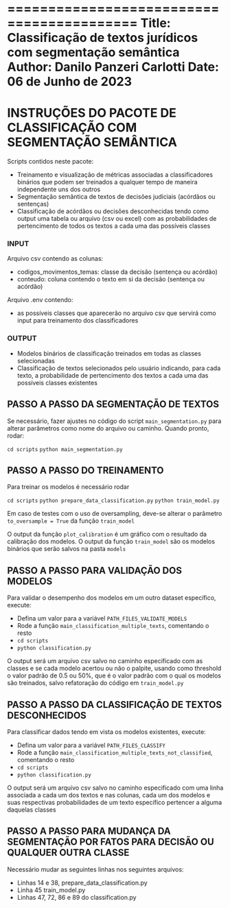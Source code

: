 ==========================================
Title:  Classificação de textos jurídicos com segmentação semântica
Author: Danilo Panzeri Carlotti
Date:   06 de Junho de 2023
==========================================

# INSTRUÇÕES DO PACOTE DE CLASSIFICAÇÃO COM SEGMENTAÇÃO SEMÂNTICA

Scripts contidos neste pacote:

- Treinamento e visualização de métricas associadas a classificadores binários que podem ser treinados a qualquer tempo de maneira independente uns dos outros
- Segmentação semântica de textos de decisões judiciais (acórdãos ou sentenças)
- Classificação de acórdãos ou decisões desconhecidas tendo como output uma tabela ou arquivo (csv ou excel) com as probabilidades de pertencimento de todos os textos a cada uma das possíveis classes

### INPUT

Arquivo csv contendo as colunas:
- codigos_movimentos_temas: classe da decisão (sentença ou acórdão)
- conteudo: coluna contendo o texto em si da decisão (sentença ou acórdão)

Arquivo .env contendo:
- as possíveis classes que aparecerão no arquivo csv que servirá como input para treinamento dos classificadores

### OUTPUT

- Modelos binários de classificação treinados em todas as classes selecionadas
- Classificação de textos selecionados pelo usuário indicando, para cada texto, a probabilidade de pertencimento dos textos a cada uma das possíveis classes existentes

## PASSO A PASSO DA SEGMENTAÇÃO DE TEXTOS

Se necessário, fazer ajustes no código do script `main_segmentation.py` para alterar parâmetros como nome do arquivo ou caminho. 
Quando pronto, rodar:

`cd scripts`
`python main_segmentation.py`

## PASSO A PASSO DO TREINAMENTO

Para treinar os modelos é necessário rodar

`cd scripts`
`python prepare_data_classification.py`
`python train_model.py`

Em caso de testes com o uso de oversampling, deve-se alterar o parâmetro `to_oversample = True` da função `train_model`

O output da função `plot_calibration` é um gráfico com o resultado da calibração dos modelos.
O output da função `train_model` são os modelos binários que serão salvos na pasta `models`

## PASSO A PASSO PARA VALIDAÇÃO DOS MODELOS

Para validar o desempenho dos modelos em um outro dataset específico, execute:

- Defina um valor para a variável `PATH_FILES_VALIDATE_MODELS`
- Rode a função `main_classification_multiple_texts`, comentando o resto
- `cd scripts`
- `python classification.py`

O output será um arquivo csv salvo no caminho especificado com as classes e se cada modelo acertou ou não o palpite, usando como threshold o valor padrão de 0.5 ou 50%, que é o valor padrão com o qual os modelos são treinados, salvo refatoração do código em `train_model.py`

## PASSO A PASSO DA CLASSIFICAÇÃO DE TEXTOS DESCONHECIDOS

Para classificar dados tendo em vista os modelos existentes, execute:

- Defina um valor para a variável `PATH_FILES_CLASSIFY`
- Rode a função `main_classification_multiple_texts_not_classified`, comentando o resto
- `cd scripts`
- `python classification.py`

O output será um arquivo csv salvo no caminho especificado com uma linha associada a cada um dos textos e nas colunas, cada um dos modelos e suas respectivas probabilidades de um texto específico pertencer a alguma daquelas classes


## PASSO A PASSO PARA MUDANÇA DA SEGMENTAÇÃO POR FATOS PARA DECISÃO OU QUALQUER OUTRA CLASSE

Necessário mudar as seguintes linhas nos seguintes arquivos:
- Linhas 14 e 38, prepare_data_classification.py
- Linha 45 train_model.py
- Linhas 47, 72, 86 e 89 do classification.py
